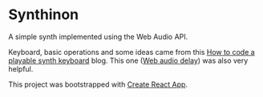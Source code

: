# Synthinon

A simple synth implemented using the Web Audio API.

Keyboard, basic operations and some ideas came from this [How to code a playable synth keyboard](https://css-tricks.com/how-to-code-a-playable-synth-keyboard/) blog.
This one ([Web audio delay](https://tomhazledine.com/web-audio-delay/)) was also very helpful.

This project was bootstrapped with [Create React App](https://github.com/facebook/create-react-app).
